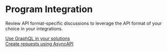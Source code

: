# Program Integration #  
Review API format-specific discussions to leverage the API format of your choice in your integrations.  

[Use GraphQL in your solutions](graphql/GraphQL_Requests.md)  
[Create requests using AsyncAPI](asyncapi/AsyncAPI_Requests.md)  
